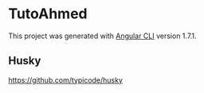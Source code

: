 # TutoAhmed

This project was generated with [Angular CLI](https://github.com/angular/angular-cli) version 1.7.1.

## Husky

https://github.com/typicode/husky
